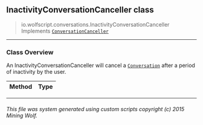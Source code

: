 ## InactivityConversationCanceller __class__

>io.wolfscript.conversations.InactivityConversationCanceller
>Implements [`ConversationCanceller`](ConversationCanceller.md)

---

### Class Overview

An InactivityConversationCanceller will cancel a [`Conversation`](Conversation.md) after a period of inactivity by the user.

Method | Type   
--- | :--- 



---



###### This file was system generated using custom scripts copyright (c) 2015 Mining Wolf.
	

